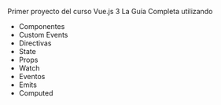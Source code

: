 Primer proyecto del curso Vue.js 3 La Guía Completa utilizando
  - Componentes
  - Custom Events
  - Directivas
  - State
  - Props
  - Watch
  - Eventos
  - Emits
  - Computed
 
